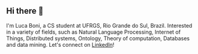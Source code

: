 ## Hi there 👋

I'm Luca Boni, a CS student at UFRGS, Rio Grande do Sul, Brazil. Interested in a variety of fields, such as Natural Language Processing, Internet of Things, Distributed systems, Ontology, Theory of computation,
Databases and data mining.
Let's connect on [LinkedIn](https://www.linkedin.com/in/luca-sartori-boni/)!
